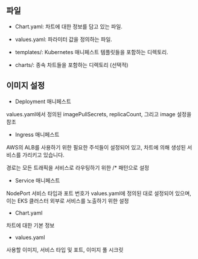 ## 파일
- Chart.yaml: 차트에 대한 정보를 담고 있는 파일.

- values.yaml: 파라미터 값을 정의하는 파일.

- templates/: Kubernetes 매니페스트 템플릿들을 포함하는 디렉토리.

- charts/: 종속 차트들을 포함하는 디렉토리 (선택적)

## 이미지 설정

- Deployment 매니페스트

values.yaml에서 정의된 imagePullSecrets, replicaCount, 그리고 image 설정을 참조

- Ingress 매니페스트

AWS의 ALB를 사용하기 위한 필요한 주석들이 설정되어 있고, 차트에 의해 생성된 서비스를 가리키고 있습니다.

경로는 모든 트래픽을 서비스로 라우팅하기 위한 /* 패턴으로 설정

- Service 매니페스트

NodePort 서비스 타입과 포트 번호가 values.yaml에 정의된 대로 설정되어 있으며, 이는 EKS 클러스터 외부로 서비스를 노출하기 위한 설정

- Chart.yaml

차트에 대한 기본 정보

- values.yaml

사용할 이미지, 서비스 타입 및 포트, 이미지 풀 시크릿

